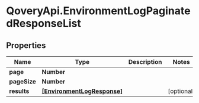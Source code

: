 # QoveryApi.EnvironmentLogPaginatedResponseList

## Properties

Name | Type | Description | Notes
------------ | ------------- | ------------- | -------------
**page** | **Number** |  | 
**pageSize** | **Number** |  | 
**results** | [**[EnvironmentLogResponse]**](EnvironmentLogResponse.md) |  | [optional] 


